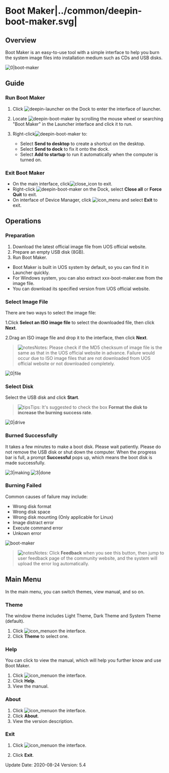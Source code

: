# Boot Maker|../common/deepin-boot-maker.svg|

## Overview

Boot Maker is an easy-to-use tool with a simple interface to help you burn the system image files into installation medium such as CDs and USB disks.

![0|boot-maker](jpg/select-file.png)

## Guide

### Run Boot Maker

1. Click ![deepin-launcher](icon/deepin-launcher.svg) on the Dock to enter the interface of launcher.

2. Locate ![deepin-boot-maker](icon/deepin-boot-maker.svg) by scrolling the mouse wheel or searching "Boot Maker" in the Launcher interface and click it to run. 

3. Right-click![deepin-boot-maker](icon/deepin-boot-maker.svg) to:

   - Select **Send to desktop** to create a shortcut on the desktop.
   - Select  **Send to dock** to fix it onto the dock.
   - Select **Add to startup** to run it automatically when the computer is turned on.

###  Exit Boot Maker

- On the main interface, click![close_icon](icon/close.svg) to exit.
- Right-click ![deepin-boot-maker](icon/deepin-boot-maker.svg)  on the Dock, select **Close all** or **Force Quit** to exit.
- On interface of Device Manager, click ![icon_menu](icon/icon_menu.svg)  and select **Exit** to exit.


## Operations

### Preparation

1. Download the latest official image file from UOS official website.
2. Prepare an empty USB disk (8GB).
3. Run Boot Maker.
 - Boot Maker is built in UOS system by default, so you can find it in Launcher quickly.
 - For Windows system, you can also extract xxx-boot-maker.exe from the image file.
 - You can download its specified version from UOS official website.

### Select Image File

There are two ways to select the image file:

1.Click **Select an ISO image file** to select the downloaded file, then click **Next**.

2.Drag an ISO image file and drop it to the interface, then click **Next**.


> ![notes](icon/notes.svg)Notes: Please check if the MD5 checksum of image file is the same as that in the UOS official website in advance. Failure would occur due to ISO image files that are not downloaded from UOS official website or not downloaded completely.

![0|file](jpg/select-file.png)


### Select Disk

Select the USB disk and click **Start**.


> ![tips](icon/tips.svg)Tips: It's suggested to check the box **Format the disk to increase the burning success rate**.

![0|drive](jpg/drive.png)


### Burned Successfully

It takes a few minutes to make a boot disk. Please wait patiently. Please do not remove the USB disk or shut down the computer. When the progress bar is full, a prompt **Successful** pops up, which means the boot disk is made successfully.  

![3|making](jpg/making.png)
![3|done](jpg/success.png)

### Burning Failed

Common causes of failure may include:

- Wrong disk format
- Wrong disk space 
- Wrong disk mounting (Only applicable for Linux)
- Image distract error
- Execute command error
- Unkown error

![boot-maker](jpg/failed.png)

> ![notes](icon/notes.svg)Notes: Click **Feedback** when you see this button, then jump to user feedback page of the community website, and the system will upload the error log automatically. 





## Main Menu

In the main menu, you can switch themes, view manual, and so on.

### Theme

The window theme includes Light Theme, Dark Theme and System Theme (default).

1. Click ![icon_menu](icon/icon_menu.svg)on the interface.
2. Click  **Theme** to select one.

### Help

You can click to view the manual, which will help you further know and use Boot Maker.

1. Click ![icon_menu](icon/icon_menu.svg)on the interface.
2. Click **Help**.
3. View the manual.

### About

1. Click ![icon_menu](icon/icon_menu.svg)on the interface.
2. Click **About**.
3. View the version description.

### Exit

1. Click ![icon_menu](icon/icon_menu.svg)on the interface.

2. Click **Exit**.

<div class="version-info"><span>Update Date: 2020-08-24</span><span> Version: 5.4</span></div>